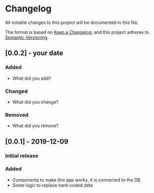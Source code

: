 # Changelog

All notable changes to this project will be documented in this file.

The format is based on [Keep a Changelog](https://keepachangelog.com/en/1.0.0/),
and this project adheres to [Semantic Versioning](https://semver.org/spec/v2.0.0.html).

## [0.0.2] - your date

### Added

- What did you add?

### Changed

- What did you change?

### Removed

- What did you remove?

## [0.0.1] - 2019-12-09

### Initial release

### Added

- Components to make this app works, it is connected to the DB
- Some logic to replace hard-coded data
